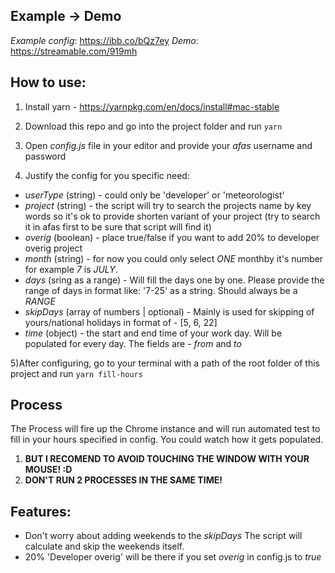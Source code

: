 ## Example -> Demo
*Example config*: https://ibb.co/bQz7ey
*Demo*: https://streamable.com/919mh

## How to use:

1) Install yarn - https://yarnpkg.com/en/docs/install#mac-stable
2) Download this repo and go into the project folder and run ```yarn```
3) Open *config.js* file in your editor and provide your _afas_ username and password

4) Justify the config for you specific need:
- *userType* (string) - could only be 'developer' or 'meteorologist'
- *project* (string) - the script will try to search the projects name by key words so it's ok to provide shorten variant of your project (try to search it in afas first to be sure that script will find it)
- *overig* (boolean) - place true/false if you want to add 20% to developer overig project
- *month* (string) - for now you could only select *ONE* monthby it's number for example *7* is *JULY*.
- *days* (sring as a range) - Will fill the days one by one. Please provide the range of days in format like: '7-25' as a string. Should always be a *RANGE*
- *skipDays* (array of numbers | optional) - Mainly is used for skipping of yours/national holidays in format of - [5, 6, 22]
- *time* (object) - the start and end time of your work day. Will be populated for every day. The fields are - *from* and *to*

5)After configuring, go to your terminal with a path of the root folder of this project and run ```yarn fill-hours```

## Process
The Process will fire up the Chrome instance and will run automated test to fill in your hours specified in config. 
You could watch how it gets populated. 
1) **BUT I RECOMEND TO AVOID TOUCHING THE WINDOW WITH YOUR MOUSE! :D**
2) **DON'T RUN 2 PROCESSES IN THE SAME TIME!**

## Features:
- Don't worry about adding weekends to the *skipDays* The script will calculate and skip the weekends itself.
- 20% 'Developer overig' will be there if you set *overig* in config.js to *true*
